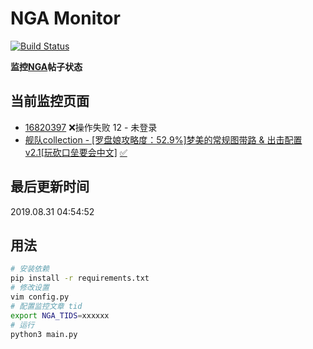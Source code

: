 # NGA Monitor

[![Build Status](https://travis-ci.org/kcwikizh/nga-monitor.svg?branch=master)](https://travis-ci.org/kcwikizh/nga-monitor)

**监控[NGA](https://bbs.nga.cn)帖子状态**

## 当前监控页面

- [16820397](https://bbs.nga.cn/read.php?tid=16820397) ❌操作失败 12 - 未登录
- [舰队collection - [罗盘娘攻略度：52.9%]梦美的常规图带路 &amp; 出击配置 v2.1[玩砍口垒要会中文]](https://bbs.nga.cn/read.php?tid=16334445) [✅](16334445.md)


## 最后更新时间

2019.08.31 04:54:52

## 用法

```bash
# 安装依赖
pip install -r requirements.txt
# 修改设置
vim config.py
# 配置监控文章 tid
export NGA_TIDS=xxxxxx
# 运行
python3 main.py
```
